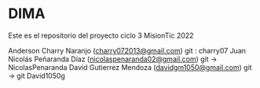 # DIMA
Este es el repositorio del proyecto ciclo 3 MisionTic 2022

Anderson Charry Naranjo (charry072013@gmail.com) git : charry07
Juan Nicolás Peñaranda Díaz (nicolaspenaranda02@gmail.com) git -> NicolasPenaranda
David Gutierrez Mendoza (davidgm1050@gmail.com) git -> git David1050g